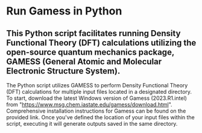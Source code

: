# Run Gamess in Python
## This Python script facilitates running Density Functional Theory (DFT) calculations utilizing the open-source quantum mechanics package, GAMESS (General Atomic and Molecular Electronic Structure System).
The Python script utilizes GAMESS to perform Density Functional Theory (DFT) calculations for multiple input files located in a designated directory.
To start, download the latest Windows version of Gamess (2023.R1.intel) from "https://www.msg.chem.iastate.edu/gamess/download.html". Comprehensive installation instructions for Gamess can be found on the provided link.
Once you've defined the location of your input files within the script, executing it will generate outputs saved in the same directory.
